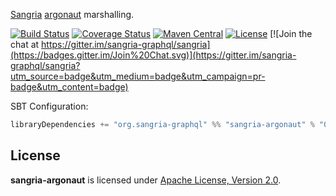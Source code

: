 [Sangria](http://sangria-graphql.org/) [argonaut](http://argonaut.io) marshalling.

[![Build Status](https://travis-ci.org/sangria-graphql/sangria-argonaut.svg?branch=master)](https://travis-ci.org/sangria-graphql/sangria-argonaut) [![Coverage Status](http://coveralls.io/repos/sangria-graphql/sangria-argonaut/badge.svg?branch=master&service=github)](http://coveralls.io/github/sangria-graphql/sangria-argonaut?branch=master) [![Maven Central](https://maven-badges.herokuapp.com/maven-central/org.sangria-graphql/sangria-argonaut_2.11/badge.svg)](https://maven-badges.herokuapp.com/maven-central/org.sangria-graphql/sangria-argonaut_2.11) [![License](http://img.shields.io/:license-Apache%202-brightgreen.svg)](http://www.apache.org/licenses/LICENSE-2.0.txt) [![Join the chat at https://gitter.im/sangria-graphql/sangria](https://badges.gitter.im/Join%20Chat.svg)](https://gitter.im/sangria-graphql/sangria?utm_source=badge&utm_medium=badge&utm_campaign=pr-badge&utm_content=badge)

SBT Configuration:

```scala
libraryDependencies += "org.sangria-graphql" %% "sangria-argonaut" % "0.3.1"
```

## License

**sangria-argonaut** is licensed under [Apache License, Version 2.0](http://www.apache.org/licenses/LICENSE-2.0).
